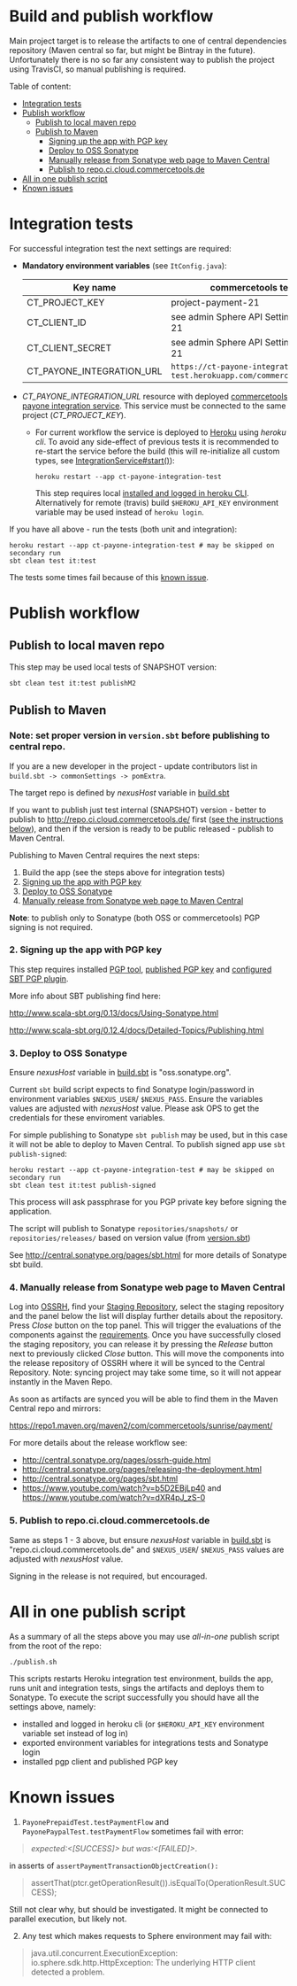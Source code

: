 Build and publish workflow
===========================

Main project target is to release the artifacts to one of central dependencies repository 
(Maven central so far, but might be Bintray in the future). Unfortunately there is no so far any consistent way to 
publish the project using TravisCI, so manual publishing is required.

Table of content:

  - [Integration tests](#integration-tests)
  - [Publish workflow](#publish-workflow)
    - [Publish to local maven repo](#publish-to-local-maven-repo)
    - [Publish to Maven](#publish-to-maven)
      - [Signing up the app with PGP key](#2-signing-up-the-app-with-pgp-key)
      - [Deploy to OSS Sonatype](#3-deploy-to-oss-sonatype)
      - [Manually release from Sonatype web page to Maven Central](#4-manually-release-from-sonatype-web-page-to-maven-central)
      - [Publish to repo.ci.cloud.commercetools.de](#5-publish-to-repocicloudcommercetoolsde)
  - [All in one publish script](#all-in-one-publish-script)
  - [Known issues](#known-issues)
  
# Integration tests
 
For successful integration test the next settings are required:
 - **Mandatory environment variables** (see `ItConfig.java`):
 
    |  Key name                 | commercetools test environment                                                    |
    |---------------------------|-----------------------------------------------------------------------------------|
    | CT_PROJECT_KEY            | project-payment-21                                                                |
    | CT_CLIENT_ID              | see admin Sphere API Settings for project-payment-21                              |
    | CT_CLIENT_SECRET          | see admin Sphere API Settings for project-payment-21                              |
    | CT_PAYONE_INTEGRATION_URL | `https://ct-payone-integration-test.herokuapp.com/commercetools/handle/payments/` |
    
  - *CT_PAYONE_INTEGRATION_URL* resource with deployed 
    [commercetools payone integration service](https://github.com/commercetools/commercetools-payone-integration).
    This service must be connected to the same project (*CT_PROJECT_KEY*).
    - For current workflow the service is deployed to [Heroku](https://dashboard.heroku.com/apps/ct-payone-integration-test/settings)
    using *heroku cli*. To avoid any side-effect of previous tests it is recommended to re-start the service 
    before the build (this will re-initialize all custom types, see [IntegrationService#start()](https://github.com/commercetools/commercetools-payone-integration/blob/927adfa637918c20feb03242242f9d57f5561669/service/src/main/java/com/commercetools/pspadapter/payone/IntegrationService.java#L52)):
      ```
      heroku restart --app ct-payone-integration-test
      ```
      This step requires local [installed and logged in heroku CLI](https://devcenter.heroku.com/articles/heroku-command-line).
      Alternatively for remote (travis) build `$HEROKU_API_KEY` environment variable may be used instead of `heroku login`. 

If you have all above - run the tests (both unit and integration):
```
heroku restart --app ct-payone-integration-test # may be skipped on secondary run
sbt clean test it:test
```

The tests some times fail because of this [known issue](#known-issues).

# Publish workflow

## Publish to local maven repo
 
This step may be used local tests of SNAPSHOT version:
```
sbt clean test it:test publishM2
```

## Publish to Maven

### **Note**: set proper version in `version.sbt` before publishing to central repo.

If you are a new developer in the project - update contributors list in `build.sbt -> commonSettings -> pomExtra`.

The target repo is defined by _nexusHost_ variable in [build.sbt](build.sbt)

If you want to publish just test internal (SNAPSHOT) version - better to publish to 
http://repo.ci.cloud.commercetools.de/ first ([see the instructions below](#5-publish-to-repo.ci.cloud.commercetools.de)),
and then if the version is ready to be public released - publish to Maven Central.

Publishing to Maven Central requires the next steps:

 1. Build the app (see the steps above for integration tests)
 2. [Signing up the app with PGP key](#2-signing-up-the-app-with-pgp-key)
 3. [Deploy to OSS Sonatype](#3-deploy-to-oss-sonatype)
 4. [Manually release from Sonatype web page to Maven Central](#4-manually-release-from-sonatype-web-page-to-maven-central)
 
**Note**: to publish only to Sonatype (both OSS or commercetools) PGP signing is not required.
 
### 2. Signing up the app with PGP key

This step requires installed [PGP tool](https://gpgtools.org/), 
[published PGP key](http://security.stackexchange.com/questions/406/how-should-i-distribute-my-public-key) and 
[configured SBT PGP plugin](http://www.scala-sbt.org/sbt-pgp/). 

More info about SBT publishing find here:

http://www.scala-sbt.org/0.13/docs/Using-Sonatype.html

http://www.scala-sbt.org/0.12.4/docs/Detailed-Topics/Publishing.html

### 3. Deploy to OSS Sonatype

Ensure _nexusHost_ variable in [build.sbt](build.sbt) is "oss.sonatype.org".

Current `sbt` build script expects to find Sonatype login/password in environment variables `$NEXUS_USER`/ `$NEXUS_PASS`.
Ensure the variables values are adjusted with _nexusHost_ value. Please ask OPS to get the credentials for these enviroment variables.

For simple publishing to Sonatype `sbt publish` may be used, but in this case it will not be able to deploy to 
Maven Central. To publish signed app use `sbt publish-signed`:
```
heroku restart --app ct-payone-integration-test # may be skipped on secondary run
sbt clean test it:test publish-signed
```

This process will ask passphrase for you PGP private key before signing the application.

The script will publish to Sonatype `repositories/snapshots/` or `repositories/releases/` based on version value 
(from [version.sbt](/version.sbt))

See http://central.sonatype.org/pages/sbt.html for more details of Sonatype sbt build.

### 4. Manually release from Sonatype web page to Maven Central

Log into [OSSRH](https://oss.sonatype.org/), find your
[Staging Repository](http://central.sonatype.org/pages/releasing-the-deployment.html#locate-and-examine-your-staging-repository),
select the staging repository and the panel below the list will display further details about the repository. 
Press _Close_ button on the top panel. This will trigger the evaluations of the components against the 
[requirements](http://central.sonatype.org/pages/requirements.html). 
Once you have successfully closed the staging repository, you can release it by pressing the _Release_ button next to 
previously clicked _Close_ button. This will move the components into the release repository of OSSRH where 
it will be synced to the Central Repository. Note: syncing project may take some time, so it will not appear instantly
in the Maven Repo.

As soon as artifacts are synced you will be able to find them in the Maven Central repo and mirrors:

https://repo1.maven.org/maven2/com/commercetools/sunrise/payment/

For more details about the release workflow see:

 - http://central.sonatype.org/pages/ossrh-guide.html
 - http://central.sonatype.org/pages/releasing-the-deployment.html
 - http://central.sonatype.org/pages/sbt.html
 - https://www.youtube.com/watch?v=b5D2EBjLp40 and https://www.youtube.com/watch?v=dXR4pJ_zS-0
 
### 5. Publish to repo.ci.cloud.commercetools.de

Same as steps 1 - 3 above, but ensure _nexusHost_ variable in [build.sbt](build.sbt) is "repo.ci.cloud.commercetools.de" 
and `$NEXUS_USER`/ `$NEXUS_PASS` values are adjusted with _nexusHost_ value.

Signing in the release is not required, but encouraged.

# All in one publish script

As a summary of all the steps above you may use _all-in-one_ publish script from the root of the repo:

```
./publish.sh
```

This scripts restarts Heroku integration test environment, builds the app, runs unit and integration tests, sings the
artifacts and deploys them to Sonatype. To execute the script successfully you should have all the settings above, 
namely:

 - installed and logged in heroku cli (or `$HEROKU_API_KEY` environment variable set instead of log in)
 - exported environment variables for integrations tests and Sonatype login
 - installed pgp client and published PGP key 

# Known issues
 1. `PayonePrepaidTest.testPaymentFlow` and `PayonePaypalTest.testPaymentFlow` 
 sometimes fail with error:
 > _expected:<[SUCCESS]> but was:<[FAILED]>_. 
 
 in asserts of `assertPaymentTransactionObjectCreation():`
 > assertThat(ptcr.getOperationResult()).isEqualTo(OperationResult.SUCCESS);
 
  
 Still not clear why, but should be investigated.
 It might be connected to parallel execution, but likely not.
 
 2. Any test which makes requests to Sphere environment may fail with:
 > java.util.concurrent.ExecutionException: io.sphere.sdk.http.HttpException: 
 > The underlying HTTP client detected a problem.
 
